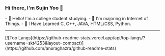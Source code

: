 ### Hi there, I'm Sujin Yoo 👋
<div>
- 💬 Hello! I'm a college student studying.
- 🌱 I'm majoring in Internet of Things.
- 🤔 I Have Learned C, C++, JAVA, HTML/CSS, Python.
<hr>
<!--- 
- ⚡ -->
</div?

<p align="center">[![Top Langs](https://github-readme-stats.vercel.app/api/top-langs/?username=skt4253&layout=compact)](https://github.com/anuraghazra/github-readme-stats)</p>
